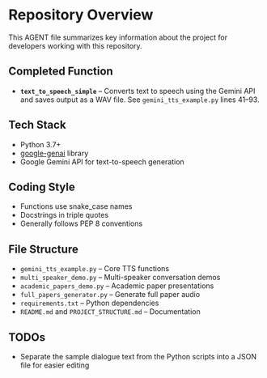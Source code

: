 # Repository Overview

This AGENT file summarizes key information about the project for developers working with this repository.

## Completed Function
- **`text_to_speech_simple`** – Converts text to speech using the Gemini API and saves output as a WAV file. See `gemini_tts_example.py` lines 41–93.

## Tech Stack
- Python 3.7+
- [google-genai](https://pypi.org/project/google-genai/) library
- Google Gemini API for text-to-speech generation

## Coding Style
- Functions use snake_case names
- Docstrings in triple quotes
- Generally follows PEP 8 conventions

## File Structure
- `gemini_tts_example.py` – Core TTS functions
- `multi_speaker_demo.py` – Multi-speaker conversation demos
- `academic_papers_demo.py` – Academic paper presentations
- `full_papers_generator.py` – Generate full paper audio
- `requirements.txt` – Python dependencies
- `README.md` and `PROJECT_STRUCTURE.md` – Documentation

## TODOs
- Separate the sample dialogue text from the Python scripts into a JSON file for easier editing
